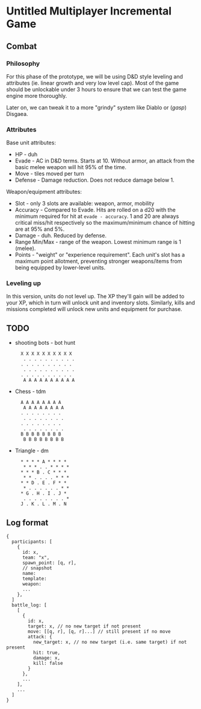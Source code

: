# Untitled Multiplayer Incremental Game

## Combat

### Philosophy

For this phase of the prototype, we will be using D&D style leveling and attributes (ie. linear growth and very low level cap). Most of the game should be unlockable under 3 hours to ensure that we can test the game engine more thoroughly.

Later on, we can tweak it to a more "grindy" system like Diablo or (*gasp*) Disgaea.

### Attributes

Base unit attributes:

* HP - duh
* Evade - AC in D&D terms. Starts at 10. Without armor, an attack from the basic melee weapon will hit 95% of the time.
* Move - tiles moved per turn
* Defense - Damage reduction. Does not reduce damage below 1.

Weapon/equipment attributes:

* Slot - only 3 slots are available: weapon, armor, mobility
* Accuracy - Compared to Evade. Hits are rolled on a d20 with the minimum required for hit at `evade - accuracy`. 1 and 20 are always critical miss/hit respectively so the maximum/minimum chance of hitting are at 95% and 5%.
* Damage - duh. Reduced by defense.
* Range Min/Max - range of the weapon. Lowest minimum range is 1 (melee).
* Points - "weight" or "experience requirement". Each unit's slot has a maximum point allotment, preventing stronger weapons/items from being equipped by lower-level units.

### Leveling up

In this version, units do not level up. The XP they'll gain will be added to your XP, which in turn will unlock unit and inventory slots. Similarly, kills and missions completed will unlock new units and equipment for purchase.

## TODO

* shooting bots - bot hunt

        X X X X X X X X X X
         . . . . . . . . . .
        . . . . . . . . . .
         . . . . . . . . . .
        . . . . . . . . . . 
         A A A A A A A A A A
    
* Chess - tdm

        A A A A A A A A
         A A A A A A A A
        . . . . . . . .
         . . . . . . . .
        . . . . . . . . 
         . . . . . . . .
        B B B B B B B B
         B B B B B B B B

* Triangle - dm
  
        * * * * A * * * *
         * * * . . * * * *
        * * * B . C * * *
         * * . . . . * * *
        * * D . E . F * *
         * . . . . . . * * 
        * G . H . I . J *
         . . . . . . . . *
        J . K . L . M . N 

## Log format

    {
      participants: [
        {
          id: x,
          team: "x",
          spawn_point: [q, r],
          // snapshot
          name:
          template:
          weapon:
          ...
        },
      ]
      battle_log: [
        [ 
          { 
            id: x,
            target: x, // no new target if not present
            move: [[q, r], [q, r]...] // still present if no move
            attack: {
              new_target: x, // no new target (i.e. same target) if not present
              hit: true,
              damage: x,
              kill: false
            }
          },
          ...
        ],
        ...
      ]
    }

